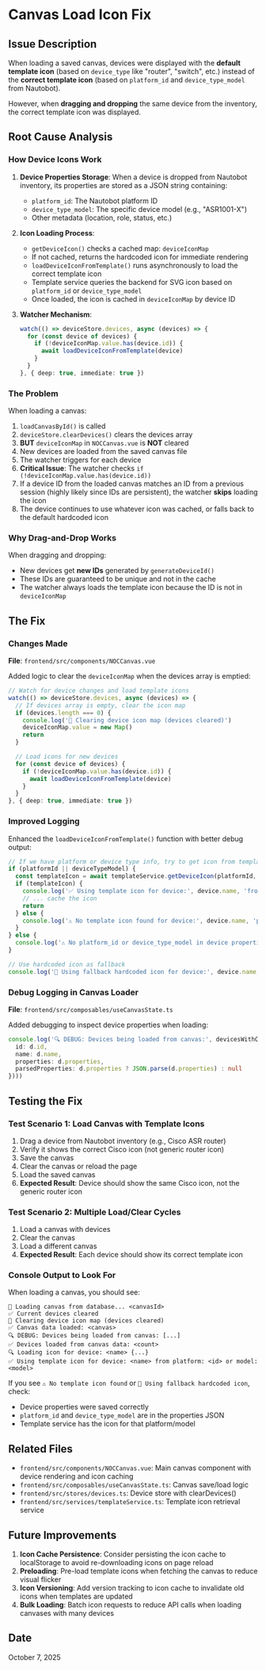 # Canvas Load Icon Fix

## Issue Description

When loading a saved canvas, devices were displayed with the **default template icon** (based on `device_type` like "router", "switch", etc.) instead of the **correct template icon** (based on `platform_id` and `device_type_model` from Nautobot).

However, when **dragging and dropping** the same device from the inventory, the correct template icon was displayed.

## Root Cause Analysis

### How Device Icons Work

1. **Device Properties Storage**: When a device is dropped from Nautobot inventory, its properties are stored as a JSON string containing:
   - `platform_id`: The Nautobot platform ID
   - `device_type_model`: The specific device model (e.g., "ASR1001-X")
   - Other metadata (location, role, status, etc.)

2. **Icon Loading Process**:
   - `getDeviceIcon()` checks a cached map: `deviceIconMap`
   - If not cached, returns the hardcoded icon for immediate rendering
   - `loadDeviceIconFromTemplate()` runs asynchronously to load the correct template icon
   - Template service queries the backend for SVG icon based on `platform_id` or `device_type_model`
   - Once loaded, the icon is cached in `deviceIconMap` by device ID

3. **Watcher Mechanism**:
   ```typescript
   watch(() => deviceStore.devices, async (devices) => {
     for (const device of devices) {
       if (!deviceIconMap.value.has(device.id)) {
         await loadDeviceIconFromTemplate(device)
       }
     }
   }, { deep: true, immediate: true })
   ```

### The Problem

When loading a canvas:

1. `loadCanvasById()` is called
2. `deviceStore.clearDevices()` clears the devices array
3. **BUT** `deviceIconMap` in `NOCCanvas.vue` is **NOT** cleared
4. New devices are loaded from the saved canvas file
5. The watcher triggers for each device
6. **Critical Issue**: The watcher checks `if (!deviceIconMap.value.has(device.id))`
7. If a device ID from the loaded canvas matches an ID from a previous session (highly likely since IDs are persistent), the watcher **skips** loading the icon
8. The device continues to use whatever icon was cached, or falls back to the default hardcoded icon

### Why Drag-and-Drop Works

When dragging and dropping:
- New devices get **new IDs** generated by `generateDeviceId()`
- These IDs are guaranteed to be unique and not in the cache
- The watcher always loads the template icon because the ID is not in `deviceIconMap`

## The Fix

### Changes Made

**File**: `frontend/src/components/NOCCanvas.vue`

Added logic to clear the `deviceIconMap` when the devices array is emptied:

```typescript
// Watch for device changes and load template icons
watch(() => deviceStore.devices, async (devices) => {
  // If devices array is empty, clear the icon map
  if (devices.length === 0) {
    console.log('🧹 Clearing device icon map (devices cleared)')
    deviceIconMap.value = new Map()
    return
  }

  // Load icons for new devices
  for (const device of devices) {
    if (!deviceIconMap.value.has(device.id)) {
      await loadDeviceIconFromTemplate(device)
    }
  }
}, { deep: true, immediate: true })
```

### Improved Logging

Enhanced the `loadDeviceIconFromTemplate()` function with better debug output:

```typescript
// If we have platform or device type info, try to get icon from template service
if (platformId || deviceTypeModel) {
  const templateIcon = await templateService.getDeviceIcon(platformId, deviceTypeModel)
  if (templateIcon) {
    console.log('✅ Using template icon for device:', device.name, 'from platform:', platformId, 'or model:', deviceTypeModel)
    // ... cache the icon
    return
  } else {
    console.log('⚠️ No template icon found for device:', device.name, 'platform:', platformId, 'model:', deviceTypeModel)
  }
} else {
  console.log('⚠️ No platform_id or device_type_model in device properties for:', device.name)
}

// Use hardcoded icon as fallback
console.log('🔄 Using fallback hardcoded icon for device:', device.name, 'type:', device.device_type)
```

### Debug Logging in Canvas Loader

**File**: `frontend/src/composables/useCanvasState.ts`

Added debugging to inspect device properties when loading:

```typescript
console.log('🔍 DEBUG: Devices being loaded from canvas:', devicesWithCorrectTypes.map(d => ({
  id: d.id,
  name: d.name,
  properties: d.properties,
  parsedProperties: d.properties ? JSON.parse(d.properties) : null
})))
```

## Testing the Fix

### Test Scenario 1: Load Canvas with Template Icons
1. Drag a device from Nautobot inventory (e.g., Cisco ASR router)
2. Verify it shows the correct Cisco icon (not generic router icon)
3. Save the canvas
4. Clear the canvas or reload the page
5. Load the saved canvas
6. **Expected Result**: Device should show the same Cisco icon, not the generic router icon

### Test Scenario 2: Multiple Load/Clear Cycles
1. Load a canvas with devices
2. Clear the canvas
3. Load a different canvas
4. **Expected Result**: Each device should show its correct template icon

### Console Output to Look For

When loading a canvas, you should see:
```
🔄 Loading canvas from database... <canvasId>
✅ Current devices cleared
🧹 Clearing device icon map (devices cleared)
✅ Canvas data loaded: <canvas>
🔍 DEBUG: Devices being loaded from canvas: [...]
✅ Devices loaded from canvas data: <count>
🔍 Loading icon for device: <name> {...}
✅ Using template icon for device: <name> from platform: <id> or model: <model>
```

If you see `⚠️ No template icon found` or `🔄 Using fallback hardcoded icon`, check:
- Device properties were saved correctly
- `platform_id` and `device_type_model` are in the properties JSON
- Template service has the icon for that platform/model

## Related Files

- `frontend/src/components/NOCCanvas.vue`: Main canvas component with device rendering and icon caching
- `frontend/src/composables/useCanvasState.ts`: Canvas save/load logic
- `frontend/src/stores/devices.ts`: Device store with clearDevices()
- `frontend/src/services/templateService.ts`: Template icon retrieval service

## Future Improvements

1. **Icon Cache Persistence**: Consider persisting the icon cache to localStorage to avoid re-downloading icons on page reload
2. **Preloading**: Pre-load template icons when fetching the canvas to reduce visual flicker
3. **Icon Versioning**: Add version tracking to icon cache to invalidate old icons when templates are updated
4. **Bulk Loading**: Batch icon requests to reduce API calls when loading canvases with many devices

## Date
October 7, 2025
